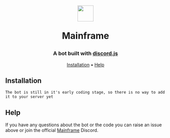 <h1 align="center">
  <a href="https://github.com/Satisfy4339/ARM"><img src="https://cdn.discordapp.com/attachments/1131146717140623380/1131503026478252052/mainframe.png" width="50" height="50"></a>
  <p style="text-align: center;">Mainframe</p>
</h1>

<h3 align="center">A bot built with <a href=https://github.com/discordjs/discord.js>discord.js</a></h3>

<p align="center">
  <a href="#installation">Installation</a>
  •
  <a href="#help">Help</a>
</p>

## Installation

    The bot is still in it's early coding stage, so there is no way to add it to your server yet

## Help

If you have any questions about the bot or the code you can raise an issue above or join the official [Mainframe](https://discord.gg/wbhT7Qgez5) Discord.